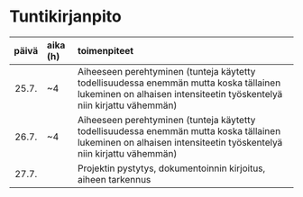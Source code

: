 # Tuntikirjanpito

| päivä   | aika (h)| toimenpiteet |
| :----:|:--------| :----------|
| 25.7. | ~4       | Aiheeseen perehtyminen (tunteja käytetty todellisuudessa enemmän mutta koska tällainen lukeminen on alhaisen intensiteetin työskentelyä niin kirjattu vähemmän) |
| 26.7. | ~4       | Aiheeseen perehtyminen (tunteja käytetty todellisuudessa enemmän mutta koska tällainen lukeminen on alhaisen intensiteetin työskentelyä niin kirjattu vähemmän) |
| 27.7. |        | Projektin pystytys, dokumentoinnin kirjoitus, aiheen tarkennus |
